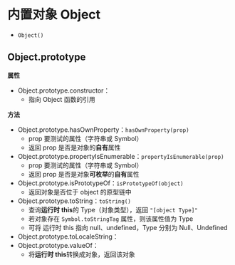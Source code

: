 # 内置对象 Object

- `Object()`

## Object.prototype
**属性**
- Object.prototype.constructor：
    - 指向 Object 函数的引用

**方法**
- Object.prototype.hasOwnProperty：`hasOwnProperty(prop)`
    - prop 要测试的属性（字符串或 Symbol）
    - 返回 prop 是否是对象的**自有**属性
- Object.prototype.propertyIsEnumerable：`propertyIsEnumerable(prop)`
    - prop 要测试的属性（字符串或 Symbol）
    - 返回 prop 是否是对象**可枚举**的**自有**属性
- Object.prototype.isPrototypeOf：`isPrototypeOf(object)`
    - 返回对象是否位于 object 的原型链中
- Object.prototype.toString：`toString()`
    - 查询**运行时 this**的 Type（对象类型），返回 `"[object Type]"`
    - 若对象存在 `Symbol.toStringTag` 属性，则该属性值为 Type
    - 可将 运行时 this 指向 null、undefined，Type 分别为 Null、Undefined
- Object.prototype.toLocaleString：
- Object.prototype.valueOf：
    - 将**运行时 this**转换成对象，返回该对象
